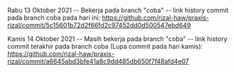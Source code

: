 Rabu 13 Oktober 2021
-- Bekerja pada branch "coba"
-- link history commit pada branch coba pada hari ini: https://github.com/rizal-haw/praxis-rizal/commit/5c15601b72d2f66fd2c97452dd0d500547ebd649

Kamis 14 Oktober 2021
-- Masih bekerja pada branch "coba"
-- link history commit terakhir pada branch coba (Lupa commit pada hari kamis): https://github.com/rizal-haw/praxis-rizal/commit/a6645abd3bfe41a8c9dd485db650f7f48afd4e07
